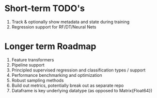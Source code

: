 Short-term TODO's
=================

1. Track & optionally show metadata and state during training 
2. Regression support for RF/DT/Neural Nets

Longer term Roadmap
===================

1. Feature transformers
2. Pipeline support
3. Principled supervised regression and classification types / support
4. Performance benchmarking and optimization
5. Robust sampling methods
6. Build out metrics, potentially break out as separate repo
7. Dataframe is key underlying datatype (as opposed to Matrix{Float64})